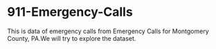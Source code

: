 # 911-Emergency-Calls
This is data of emergency calls from Emergency Calls for Montgomery County, PA.We will try to explore the dataset.
